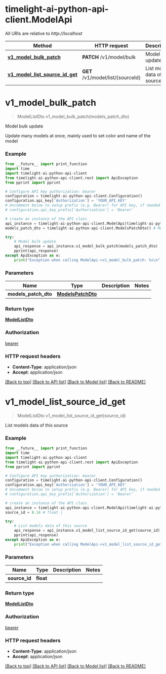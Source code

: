 # timelight-ai-python-api-client.ModelApi

All URIs are relative to *http://localhost*

Method | HTTP request | Description
------------- | ------------- | -------------
[**v1_model_bulk_patch**](ModelApi.md#v1_model_bulk_patch) | **PATCH** /v1/model/bulk | Model bulk update
[**v1_model_list_source_id_get**](ModelApi.md#v1_model_list_source_id_get) | **GET** /v1/model/list/{sourceId} | List models data of this source


# **v1_model_bulk_patch**
> ModelListDto v1_model_bulk_patch(models_patch_dto)

Model bulk update

Update many models at once, mainly used to set color and name of the model

### Example
```python
from __future__ import print_function
import time
import timelight-ai-python-api-client
from timelight-ai-python-api-client.rest import ApiException
from pprint import pprint

# Configure API key authorization: bearer
configuration = timelight-ai-python-api-client.Configuration()
configuration.api_key['Authorization'] = 'YOUR_API_KEY'
# Uncomment below to setup prefix (e.g. Bearer) for API key, if needed
# configuration.api_key_prefix['Authorization'] = 'Bearer'

# create an instance of the API class
api_instance = timelight-ai-python-api-client.ModelApi(timelight-ai-python-api-client.ApiClient(configuration))
models_patch_dto = timelight-ai-python-api-client.ModelsPatchDto() # ModelsPatchDto | 

try:
    # Model bulk update
    api_response = api_instance.v1_model_bulk_patch(models_patch_dto)
    pprint(api_response)
except ApiException as e:
    print("Exception when calling ModelApi->v1_model_bulk_patch: %s\n" % e)
```

### Parameters

Name | Type | Description  | Notes
------------- | ------------- | ------------- | -------------
 **models_patch_dto** | [**ModelsPatchDto**](ModelsPatchDto.md)|  | 

### Return type

[**ModelListDto**](ModelListDto.md)

### Authorization

[bearer](../README.md#bearer)

### HTTP request headers

 - **Content-Type**: application/json
 - **Accept**: application/json

[[Back to top]](#) [[Back to API list]](../README.md#documentation-for-api-endpoints) [[Back to Model list]](../README.md#documentation-for-models) [[Back to README]](../README.md)

# **v1_model_list_source_id_get**
> ModelListDto v1_model_list_source_id_get(source_id)

List models data of this source

### Example
```python
from __future__ import print_function
import time
import timelight-ai-python-api-client
from timelight-ai-python-api-client.rest import ApiException
from pprint import pprint

# Configure API key authorization: bearer
configuration = timelight-ai-python-api-client.Configuration()
configuration.api_key['Authorization'] = 'YOUR_API_KEY'
# Uncomment below to setup prefix (e.g. Bearer) for API key, if needed
# configuration.api_key_prefix['Authorization'] = 'Bearer'

# create an instance of the API class
api_instance = timelight-ai-python-api-client.ModelApi(timelight-ai-python-api-client.ApiClient(configuration))
source_id = 8.14 # float | 

try:
    # List models data of this source
    api_response = api_instance.v1_model_list_source_id_get(source_id)
    pprint(api_response)
except ApiException as e:
    print("Exception when calling ModelApi->v1_model_list_source_id_get: %s\n" % e)
```

### Parameters

Name | Type | Description  | Notes
------------- | ------------- | ------------- | -------------
 **source_id** | **float**|  | 

### Return type

[**ModelListDto**](ModelListDto.md)

### Authorization

[bearer](../README.md#bearer)

### HTTP request headers

 - **Content-Type**: application/json
 - **Accept**: application/json

[[Back to top]](#) [[Back to API list]](../README.md#documentation-for-api-endpoints) [[Back to Model list]](../README.md#documentation-for-models) [[Back to README]](../README.md)

